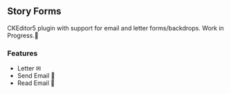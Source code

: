 ## Story Forms

CKEditor5 plugin with support for email and letter forms/backdrops. Work in Progress.📧

### Features

 - Letter ✉
 - Send Email 📨
 - Read Email 📩